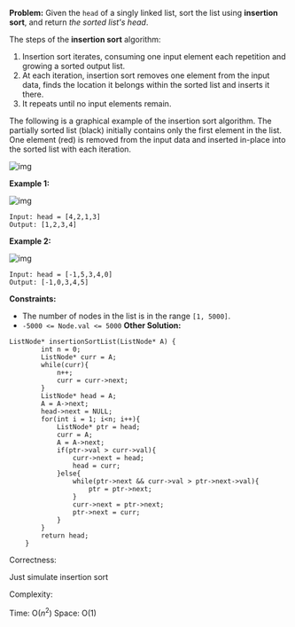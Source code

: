 **Problem:**
Given the `head` of a singly linked list, sort the list using **insertion sort**, and return *the sorted list's head*.

The steps of the **insertion sort** algorithm:

1. Insertion sort iterates, consuming one input element each repetition and growing a sorted output list.
2. At each iteration, insertion sort removes one element from the input data, finds the location it belongs within the sorted list and inserts it there.
3. It repeats until no input elements remain.

The following is a graphical example of the insertion sort algorithm. The partially sorted list (black) initially contains only the first element in the list. One element (red) is removed from the input data and inserted in-place into the sorted list with each iteration.

![img](https://upload.wikimedia.org/wikipedia/commons/0/0f/Insertion-sort-example-300px.gif)

 

**Example 1:**

![img](https://assets.leetcode.com/uploads/2021/03/04/sort1linked-list.jpg)

```
Input: head = [4,2,1,3]
Output: [1,2,3,4]
```

**Example 2:**

![img](https://assets.leetcode.com/uploads/2021/03/04/sort2linked-list.jpg)

```
Input: head = [-1,5,3,4,0]
Output: [-1,0,3,4,5]
```

 

**Constraints:**

- The number of nodes in the list is in the range `[1, 5000]`.
- `-5000 <= Node.val <= 5000`
**Other Solution:**
```
ListNode* insertionSortList(ListNode* A) {
        int n = 0;
        ListNode* curr = A;
        while(curr){
            n++;
            curr = curr->next;
        }
        ListNode* head = A;
        A = A->next;
        head->next = NULL;
        for(int i = 1; i<n; i++){
            ListNode* ptr = head;
            curr = A;
            A = A->next;
            if(ptr->val > curr->val){
                curr->next = head;
                head = curr;
            }else{
                while(ptr->next && curr->val > ptr->next->val){
                    ptr = ptr->next;
                }
                curr->next = ptr->next;
                ptr->next = curr;
            }
        }
        return head;
    }
```
Correctness:

Just simulate insertion sort

Complexity:

Time: O($n^2$)
Space: O(1)